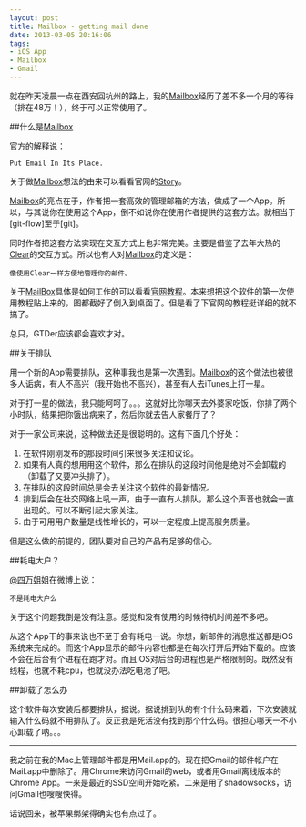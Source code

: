 ```yaml
---
layout: post
title: Mailbox - getting mail done
date: 2013-03-05 20:16:06
tags: 
- iOS App
- Mailbox
- Gmail
---
```


就在昨天凌晨一点在西安回杭州的路上，我的[Mailbox]经历了差不多一个月的等待（排在48万！），终于可以正常使用了。

##什么是[Mailbox]

官方的解释说：

	Put Email In Its Place.

关于做[Mailbox]想法的由来可以看看官网的[Story]。

[Mailbox]的亮点在于，作者把一套高效的管理邮箱的方法，做成了一个App。所以，与其说你在使用这个App，倒不如说你在使用作者提供的这套方法。就相当于[git-flow]至于[git]。

<!--more-->

同时作者把这套方法实现在交互方式上也非常完美。主要是借鉴了去年大热的[Clear]的交互方式。所以也有人对[Mailbox]的定义是：

	像使用Clear一样方便地管理你的邮件。
	
关于[MailBox]具体是如何工作的可以看看[官网教程]。本来想把这个软件的第一次使用教程贴上来的，图都截好了倒入到桌面了。但是看了下官网的教程挺详细的就不搞了。

总只，GTDer应该都会喜欢才对。

##关于排队

用一个新的App需要排队，这种事我也是第一次遇到。[Mailbox]的这个做法也被很多人诟病，有人不高兴（我开始也不高兴），甚至有人去iTunes上打一星。

对于打一星的做法，我只能呵呵了。。。这就好比你哪天去外婆家吃饭，你排了两个小时队，结果把你饿出病来了，然后你就去告人家餐厅了？

对于一家公司来说，这种做法还是很聪明的。这有下面几个好处：

1. 在软件刚刚发布的那段时间引来很多关注和议论。
2. 如果有人真的想用用这个软件，那么在排队的这段时间他是绝对不会卸载的（卸载了又要冲头排了）。
3. 在排队的这段时间总是会去关注这个软件的最新情况。
4. 排到后会在社交网络上吼一声，由于一直有人排队，那么这个声音也就会一直出现的。可以不断引起大家关注。
5. 由于可用用户数量是线性增长的，可以一定程度上提高服务质量。

但是这么做的前提的，团队要对自己的产品有足够的信心。


##耗电大户？

[@四万姐]姐在微博上说：

	不是耗电大户么
	
关于这个问题我倒是没有注意。感觉和没有使用的时候待机时间差不多吧。

从这个App干的事来说也不至于会有耗电一说。你想，新邮件的消息推送都是iOS系统来完成的。而这个App显示的邮件内容也都是在每次打开后开始下载的。应该不会在后台有个进程在跑才对。而且iOS对后台的进程也是严格限制的。既然没有线程，也就不耗cpu，也就没办法吃电池了吧。

##卸载了怎么办

这个软件每次安装后都要排队，据说。据说排到队的有个什么码来着，下次安装就输入什么码就不用排队了。反正我是死活没有找到那个什么码。很担心哪天一不小心卸载了呐。。。

---

我之前在我的Mac上管理邮件都是用Mail.app的。现在把Gmail的邮件帐户在Mail.app中删除了。用Chrome来访问Gmail的web，或者用Gmail离线版本的Chrome App。一来是最近的SSD空间开始吃紧。二来是用了shadowsocks，访问Gmail也嗖嗖快得。

话说回来，被苹果绑架得确实也有点过了。


[Mailbox]: https://www.mailboxapp.com/
[story]: https://www.mailboxapp.com/story/
[Orchestra]: https://www.orchestra.com/
[clear]: https://www.realmacsoftware.com/clear/
[官网教程]: https://www.mailboxapp.com/help/
[@四万姐]: https://weibo.com/onlyswans